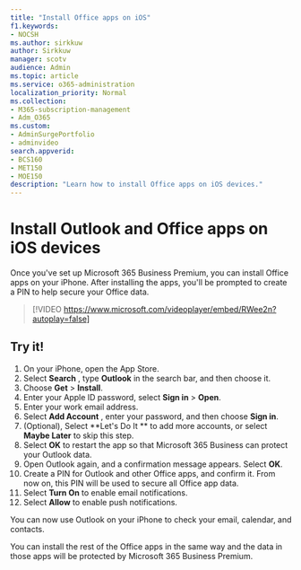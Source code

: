 ```yaml
---
title: "Install Office apps on iOS"
f1.keywords:
- NOCSH
ms.author: sirkkuw
author: Sirkkuw
manager: scotv
audience: Admin
ms.topic: article
ms.service: o365-administration
localization_priority: Normal
ms.collection: 
- M365-subscription-management 
- Adm_O365
ms.custom: 
- AdminSurgePortfolio
- adminvideo
search.appverid:
- BCS160
- MET150
- MOE150
description: "Learn how to install Office apps on iOS devices."
---
```


# Install Outlook and Office apps on iOS devices

Once you&#39;ve set up Microsoft 365 Business Premium, you can install Office apps on your iPhone. After installing the apps, you&#39;ll be prompted to create a PIN to help secure your Office data.

> [!VIDEO https://www.microsoft.com/videoplayer/embed/RWee2n?autoplay=false]

## Try it!

1. On your iPhone, open the App Store.
2. Select  **Search** , type  **Outlook** in the search bar, and then choose it.
3. Choose  **Get**  >  **Install**.
4. Enter your Apple ID password, select **Sign in** >  **Open**.
5. Enter your work email address.
6. Select  **Add Account** , enter your password, and then choose  **Sign in**.
7. (Optional), Select  **Let's Do It ** to add more accounts, or select  **Maybe Later**  to skip this step.
8. Select  **OK** to restart the app so that Microsoft 365 Business  can protect your Outlook data.
9. Open Outlook again, and a confirmation message appears. Select  **OK**.
10. Create a PIN for Outlook and other Office apps, and confirm it. From now on, this PIN will be used to secure all Office app data.
11. Select  **Turn On**  to enable email notifications.
12. Select  **Allow** to enable push notifications.

You can now use Outlook on your iPhone to check your email, calendar, and contacts.

You can install the rest of the Office apps in the same way and the data in those apps will be protected by Microsoft 365 Business Premium.